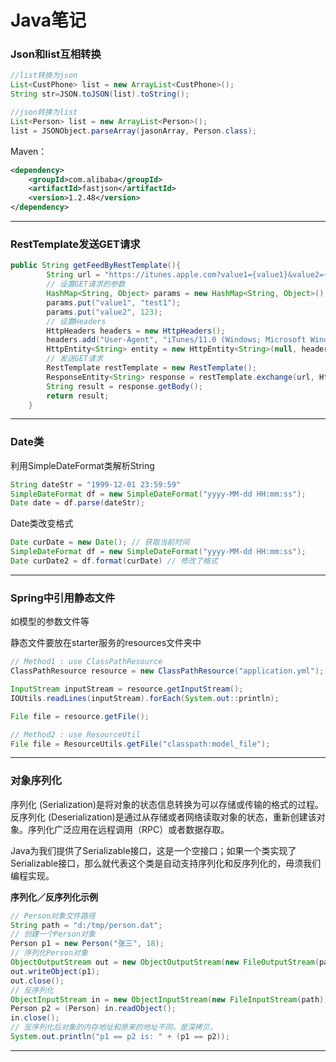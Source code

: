 # Java笔记

### Json和list互相转换

```java
//list转换为json
List<CustPhone> list = new ArrayList<CustPhone>();
String str=JSON.toJSON(list).toString();
```

```java
//json转换为list
List<Person> list = new ArrayList<Person>();  
list = JSONObject.parseArray(jasonArray, Person.class);  
```

Maven：

```xml
<dependency>
	<groupId>com.alibaba</groupId>
    <artifactId>fastjson</artifactId>
    <version>1.2.48</version>
</dependency>
```

-----------

### RestTemplate发送GET请求

```java
public String getFeedByRestTemplate(){
    	String url = "https://itunes.apple.com?value1={value1}&value2={value2}";
        // 设置GET请求的参数
        HashMap<String, Object> params = new HashMap<String, Object>();
        params.put("value1", "test1");
        params.put("value2", 123);
        // 设置Headers
        HttpHeaders headers = new HttpHeaders();
        headers.add("User-Agent", "iTunes/11.0 (Windows; Microsoft Windows 7 Business Edition Service Pack 1 (Build 7601)) AppleWebKit/536.27.1");
        HttpEntity<String> entity = new HttpEntity<String>(null, headers);
        // 发送GET请求
        RestTemplate restTemplate = new RestTemplate();
        ResponseEntity<String> response = restTemplate.exchange(url, HttpMethod.GET, entity, String.class, params);
        String result = response.getBody();
        return result;
    }
```

--------

### Date类

利用SimpleDateFormat类解析String

```java
String dateStr = "1999-12-01 23:59:59"
SimpleDateFormat df = new SimpleDateFormat("yyyy-MM-dd HH:mm:ss");
Date date = df.parse(dateStr);
```

Date类改变格式

```java
Date curDate = new Date(); // 获取当前时间
SimpleDateFormat df = new SimpleDateFormat("yyyy-MM-dd HH:mm:ss");
Date curDate2 = df.format(curDate) // 修改了格式
```

-------

### Spring中引用静态文件

如模型的参数文件等

静态文件要放在starter服务的resources文件夹中

```java
// Method1 : use ClassPathResource 
ClassPathResource resource = new ClassPathResource("application.yml");

InputStream inputStream = resource.getInputStream();
IOUtils.readLines(inputStream).forEach(System.out::println);

File file = resource.getFile();

// Method2 : use ResourceUtil
File file = ResourceUtils.getFile("classpath:model_file");

```

--------------

### 对象序列化

序列化 (Serialization)是将对象的状态信息转换为可以存储或传输的格式的过程。 反序列化 (Deserialization)是通过从存储或者网络读取对象的状态，重新创建该对象。序列化广泛应用在远程调用（RPC）或者数据存取。

Java为我们提供了Serializable接口，这是一个空接口；如果一个类实现了Serializable接口，那么就代表这个类是自动支持序列化和反序列化的，毋须我们编程实现。

**序列化／反序列化示例**

```java
// Person对象文件路径
String path = "d:/tmp/person.dat";
// 创建一个Person对象
Person p1 = new Person("张三", 18);
// 序列化Person对象
ObjectOutputStream out = new ObjectOutputStream(new FileOutputStream(path));
out.writeObject(p1);
out.close();
// 反序列化
ObjectInputStream in = new ObjectInputStream(new FileInputStream(path));
Person p2 = (Person) in.readObject();
in.close();
// 反序列化后对象的内存地址和原来的地址不同，是深拷贝。
System.out.println("p1 == p2 is: " + (p1 == p2));
```

------------











